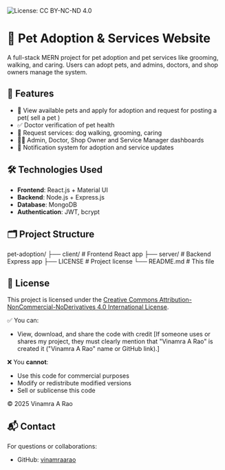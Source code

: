 ![License: CC BY-NC-ND 4.0](https://img.shields.io/badge/License-CC%20BY--NC--ND%204.0-lightgrey.svg)

# 🐾 Pet Adoption & Services Website

A full-stack MERN project for pet adoption and pet services like grooming, walking, and caring. Users can adopt pets, and admins, doctors, and shop owners manage the system.

## 🚀 Features

- 🐶 View available pets and apply for adoption and request for posting a pet( sell a pet )   
- ✅ Doctor verification of pet health
- 🧼 Request services: dog walking, grooming, caring
- 👨‍⚕️ Admin, Doctor, Shop Owner and Service Manager dashboards
- 💬 Notification system for adoption and service updates

## 🛠️ Technologies Used

- **Frontend**: React.js + Material UI  
- **Backend**: Node.js + Express.js  
- **Database**: MongoDB  
- **Authentication**: JWT, bcrypt

## 🗂️ Project Structure

pet-adoption/
├── client/ # Frontend React app
├── server/ # Backend Express app
├── LICENSE # Project license
└── README.md # This file


## 📄 License

This project is licensed under the [Creative Commons Attribution-NonCommercial-NoDerivatives 4.0 International License](https://creativecommons.org/licenses/by-nc-nd/4.0/).

✅ You can:
- View, download, and share the code with credit [If someone uses or shares my project, they must clearly mention that "Vinamra A Rao" is created it ("Vinamra A Rao" name or GitHub link).]

❌ You **cannot**:
- Use this code for commercial purposes
- Modify or redistribute modified versions
- Sell or sublicense this code

© 2025 Vinamra A Rao

## 📬 Contact

For questions or collaborations:

- GitHub: [vinamraarao](https://github.com/vinamraarao)
